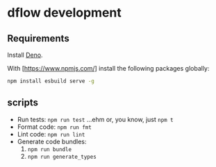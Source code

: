 # dflow development

## Requirements

Install [Deno](https://deno.land/).

With [https://www.npmjs.com/] install the following packages globally:

```bash
npm install esbuild serve -g
```

## scripts

- Run tests: `npm run test` ...ehm or, you know, just `npm t`
- Format code: `npm run fmt`
- Lint code: `npm run lint`
- Generate code bundles:
  1. `npm run bundle`
  2. `npm run generate_types`
